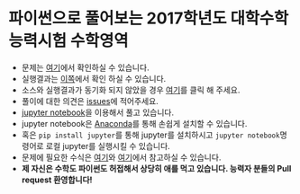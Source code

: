 
# 파이썬으로 풀어보는 2017학년도 대학수학능력시험 수학영역

- 문제는 [여기](http://cdnvod.yonhapnews.co.kr/yonhapnewsvod/public/20161117/2/2017_2.pdf)에서 확인하실 수 있습니다.
- 실행결과는 [이쪽](http://mybinder.org/repo/serithemage/2017_csat_mathematics_type_ga)에서 확인 하실 수 있습니다.
- 소스와 실행결과가 동기화 되지 않았을 경우 [여기](http://mybinder.org/status/serithemage/2017_csat_mathematics_type_ga)를 클릭 해 주세요.
- 풀이에 대한 의견은 [issues](https://github.com/serithemage/2017_CSAT_Mathematics_Type_GA/issues)에 적어주세요.
- [jupyter notebook](http://jupyter.org/)을 이용해서 풀고 있습니다.
- jupyter notebook은 [Anaconda](https://www.continuum.io/downloads)를 통해 손쉽게 설치할 수 있습니다.
- 혹은 `pip install jupyter`를 통해 jupyter를 설치하시고 `jupyter notebook`명령어로 로컬 jupyter를 실행시킬 수 있습니다.
- 문제에 필요한 수식은 [여기](http://meta.math.stackexchange.com/questions/5020/mathjax-basic-tutorial-and-quick-reference)와 [여기](http://csrgxtu.github.io/2015/03/20/Writing-Mathematic-Fomulars-in-Markdown/)에서 참고하실 수 있습니다.
- **제 자신은 수학도 파이썬도 허접해서 상당히 애를 먹고 있습니다. 능력자 분들의 Pull request 환영합니다!**
